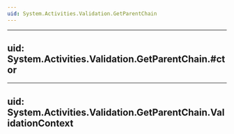 ```yaml
---
uid: System.Activities.Validation.GetParentChain
---
```


---
uid: System.Activities.Validation.GetParentChain.#ctor
---

---
uid: System.Activities.Validation.GetParentChain.ValidationContext
---
